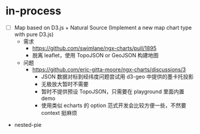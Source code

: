 # in-process

- [ ] Map based on D3.js + Natural Source (Implement a new map chart type with pure D3.js)
  - 需求
    - https://github.com/swimlane/ngx-charts/pull/1895
    - 脱离 leaflet，使用 TopoJSON or GeoJSON 构建地图
  - 问题
    - https://github.com/eric-gitta-moore/ngx-charts/discussions/3
      - JSON 数据对标到经纬度问题尝试用 d3-geo 中提供的墨卡托投影
      - 无极放大暂时不需要
      - 暂时不提供预设 TopoJSON，只需要在 playground 里面内置 demo
      - 使用类似 echarts 的 option 范式开发会比较方便一些，不然要 context 挺麻烦

- nested-pie